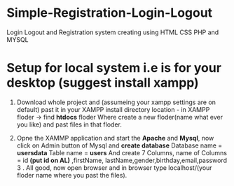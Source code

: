 # Simple-Registration-Login-Logout
Login  Logout and Registration system creating using HTML CSS  PHP and MYSQL

# Setup for local system i.e is for your desktop (suggest install xampp)
1. Download whole project and (assumeing your xampp settings are on default) past it in  your XAMPP install directory location - in XAMPP floder -> 
    find **htdocs** floder Where create a new floder(name what ever you like) and past files in that floder.
    
2. Opne the XAMMP application and start the **Apache** and **Mysql**, now click on Admin button of Mysql
     and **create database** 
          Database name = **usersdata**
          Table name = **users**
          And create 7 Columns, name of Columns = id **(put id on AL)** ,firstName, lastName,gender,birthday,email,password
3 . All good, now open browser and in browser type localhost/(your floder name where you past the files).
